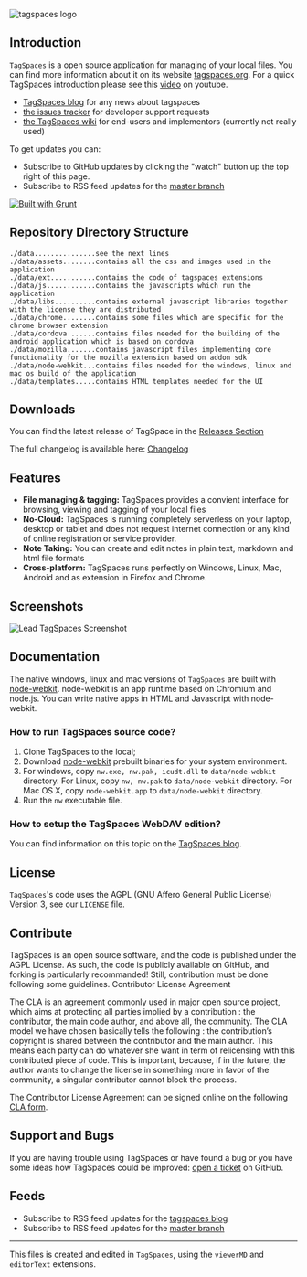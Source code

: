 ![tagspaces logo](https://raw.github.com/uggrock/tagspaces/master/data/assets/icon96.png) 
## Introduction

`TagSpaces` is a open source application for managing of your local files. You can find more information about it on its website [tagspaces.org](http://tagspaces.org/). For a quick TagSpaces introduction please see this [video](https://www.youtube.com/embed/CJ2hYU6U-C8) on youtube.

- [TagSpaces blog](http://tagspaces.org/blog/) for any news about tagspaces
- [the issues tracker](https://github.com/uggrock/tagspaces/issues) for developer support requests
- [the TagSpaces wiki](https://github.com/uggrock/tagspaces/wiki) for end-users and implementors (currently not really used)

To get updates you can:
- Subscribe to GitHub updates by clicking the "watch" button up the top right of this page.
- Subscribe to RSS feed updates for the [master branch](https://github.com/uggrock/tagspaces/commits/master.atom)

[![Built with Grunt](https://cdn.gruntjs.com/builtwith.png)](http://gruntjs.com/)

## Repository Directory Structure

    ./data...............see the next lines
    ./data/assets........contains all the css and images used in the application
    ./data/ext...........contains the code of tagspaces extensions
    ./data/js............contains the javascripts which run the application 
    ./data/libs..........contains external javascript libraries together with the license they are distributed 
    ./data/chrome........contains some files which are specific for the chrome browser extension
    ./data/cordova ......contains files needed for the building of the android application which is based on cordova
	./data/mozilla.......contains javascript files implementing core functionality for the mozilla extension based on addon sdk 
    ./data/node-webkit...contains files needed for the windows, linux and mac os build of the application
    ./data/templates.....contains HTML templates needed for the UI

## Downloads 
You can find the latest release of TagSpace in the [Releases Section](https://github.com/uggrock/tagspaces/releases/)

The full changelog is available here: [Changelog](CHANGELOG.md)

## Features

* **File managing & tagging:** TagSpaces provides a convient interface for browsing, viewing and tagging of your local files
* **No-Cloud:** TagSpaces is running completely serverless on your laptop, desktop or tablet and does not request internet connection or any kind of online registration or service provider.
* **Note Taking:** You can create and edit notes in plain text, markdown and html file formats
* **Cross-platform:** TagSpaces runs perfectly on Windows, Linux, Mac, Android and as extension in Firefox and Chrome.

## Screenshots

![Lead TagSpaces Screenshot](http://www.tagspaces.org/content/v1.9/tagspaces-html-viewer2.png)

## Documentation

The native windows, linux and mac versions of `TagSpaces` are built with [node-webkit](https://github.com/rogerwang/node-webkit). node-webkit is an app runtime based on Chromium and node.js. You can write native apps in HTML and Javascript with node-webkit. 

### How to run TagSpaces source code?
1. Clone TagSpaces to the local;
2. Download [node-webkit](https://github.com/rogerwang/node-webkit) prebuilt binaries for your system environment.
3. For windows, copy `nw.exe, nw.pak, icudt.dll` to `data/node-webkit` directory.
For Linux, copy `nw, nw.pak` to `data/node-webkit` directory.
For Mac OS X, copy `node-webkit.app` to `data/node-webkit` directory.
4. Run the `nw` executable file.


### How to setup the TagSpaces WebDAV edition?
You can find information on this topic on the [TagSpaces blog](http://www.tagspaces.org/webdav-edition/).

## License

`TagSpaces`'s code uses the AGPL (GNU Affero General Public License) Version 3, see our `LICENSE` file.

## Contribute
TagSpaces is an open source software, and the code is published under the AGPL License. As such, the code is publicly available on GitHub, and forking is particularly recommanded! Still, contribution must be done following some guidelines.
Contributor License Agreement

The CLA is an agreement commonly used in major open source project, which aims at protecting all parties implied by a contribution : the contributor, the main code author, and above all, the community. The CLA model we have chosen basically tells the following : the contribution’s copyright is shared between the contributor and the main author. This means each party can do whatever she want in term of relicensing with this contributed piece of code. This is important, because, if in the future, the author wants to change the license in something more in favor of the community, a singular contributor cannot block the process.

The Contributor License Agreement can be signed online on the following [CLA form](http://tagspaces.org/contribute).

## Support and Bugs
If you are having trouble using TagSpaces or have found a bug or you have some ideas how TagSpaces could be improved: [open a ticket](https://github.com/uggrock/tagspaces/issues) on GitHub.

## Feeds
- Subscribe to RSS feed updates for the [tagspaces blog](http://tagspaces.org/blog/feed.xml)
- Subscribe to RSS feed updates for the [master branch](https://github.com/uggrock/tagspace/commits/master.atom)

- - -
This files is created and edited in `TagSpaces`, using the `viewerMD` and `editorText` extensions.